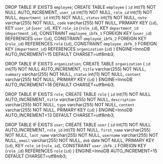 DROP TABLE IF EXISTS `employee`;
CREATE TABLE `employee` (
  `id` int(11) NOT NULL AUTO_INCREMENT,
  `user_id` int(11) NOT NULL,
  `role_id` int(11) NOT NULL,
  `department_id` int(11) NOT NULL,
  `status` int(11) NOT NULL,
  `note` varchar(255) NOT NULL,
  `code` varchar(255) NOT NULL,
  PRIMARY KEY (`id`),
  KEY `user_id` (`user_id`),
  KEY `role_id` (`role_id`),
  KEY `department_id` (`department_id`),
  CONSTRAINT `employee_ibfk_1` FOREIGN KEY (`user_id`) REFERENCES `user` (`id`),
  CONSTRAINT `employee_ibfk_2` FOREIGN KEY (`role_id`) REFERENCES `role` (`id`),
  CONSTRAINT `employee_ibfk_3` FOREIGN KEY (`department_id`) REFERENCES `organization` (`id`)
) ENGINE=InnoDB AUTO_INCREMENT=15 DEFAULT CHARSET=utf8mb3;


DROP TABLE IF EXISTS `organization`;
CREATE TABLE `organization` (
  `id` int(11) NOT NULL AUTO_INCREMENT,
  `title` varchar(255) NOT NULL,
  `summary` varchar(255) NOT NULL,
  `status` int(11) NOT NULL,
  `content` varchar(255) NOT NULL,
  PRIMARY KEY (`id`)
) ENGINE=InnoDB AUTO_INCREMENT=18 DEFAULT CHARSET=utf8mb3;


DROP TABLE IF EXISTS `role`;
CREATE TABLE `role` (
  `id` int(11) NOT NULL AUTO_INCREMENT,
  `title` varchar(255) NOT NULL,
  `description` varchar(255) NOT NULL,
  `type` varchar(255) NOT NULL,
  `content` varchar(255) NOT NULL,
  PRIMARY KEY (`id`)
) ENGINE=InnoDB AUTO_INCREMENT=13 DEFAULT CHARSET=utf8mb3;


DROP TABLE IF EXISTS `user`;
CREATE TABLE `user` (
  `id` int(11) NOT NULL AUTO_INCREMENT,
  `role_id` int(11) NOT NULL,
  `first_name` varchar(255) NOT NULL,
  `last_name` varchar(255) NOT NULL,
  `username` varchar(255) NOT NULL,
  `email` varchar(255) NOT NULL,
  `dob` date NOT NULL,
  PRIMARY KEY (`id`),
  KEY `role_id` (`role_id`),
  CONSTRAINT `user_ibfk_1` FOREIGN KEY (`role_id`) REFERENCES `role` (`id`)
) ENGINE=InnoDB AUTO_INCREMENT=15 DEFAULT CHARSET=utf8mb3;